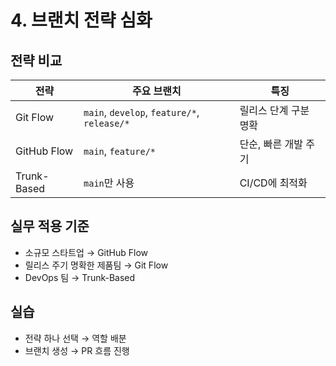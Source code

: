 # 4. 브랜치 전략 심화

## 전략 비교
| 전략 | 주요 브랜치 | 특징 |
|------|-------------|------|
| Git Flow | `main`, `develop`, `feature/*`, `release/*` | 릴리스 단계 구분 명확 |
| GitHub Flow | `main`, `feature/*` | 단순, 빠른 개발 주기 |
| Trunk-Based | `main`만 사용 | CI/CD에 최적화 |

## 실무 적용 기준
- 소규모 스타트업 → GitHub Flow
- 릴리스 주기 명확한 제품팀 → Git Flow
- DevOps 팀 → Trunk-Based

## 실습
- 전략 하나 선택 → 역할 배분
- 브랜치 생성 → PR 흐름 진행